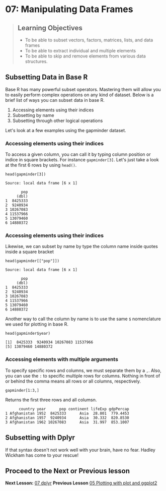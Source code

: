 07: Manipulating Data Frames
================================

> ## Learning Objectives 
>
> * To be able to subset vectors, factors, matrices, lists, and data frames
> * To be able to extract individual and multiple elements
> * To be able to skip and remove elements from various data structures.
>


## Subsetting Data in Base R
Base R has many powerful subset operators. Mastering them will allow you to easily perform complex operations on any kind of dataset. Below is a brief list of ways you can subset data in base R.

1. Accessing elements using their indices
2. Subsetting by name
3. Subsetting through other logical operations

Let's look at a few examples using the gapminder dataset.

### Accessing elements using their indices

To access a given column, you can call it by typing column position or indice in square brackets. For instance `gapminder[3]`. Let's just take a look at the first 6 rows by using `head()`.

~~~{.r}
head(gapminder[3])
~~~

~~~{.output}
Source: local data frame [6 x 1]

       pop
     (dbl)
1  8425333
2  9240934
3 10267083
4 11537966
5 13079460
6 14880372
~~~


### Accessing elements using their indices

Likewise, we can subset by name by type the column name inside quotes inside a square bracket

~~~{.r}
head(gapminder[["pop"]])
~~~

~~~{.output}
Source: local data frame [6 x 1]

       pop
     (dbl)
1  8425333
2  9240934
3 10267083
4 11537966
5 13079460
6 14880372
~~~

Another way to call the column by name is to use the same `$` nomenclature we used for plotting in base R.

~~~{.r}
head(gapminder$year)
~~~

~~~{.output}
[1]  8425333  9240934 10267083 11537966
[5] 13079460 14880372
~~~

### Accessing elements with multiple arguments

To specify specific rows and columns, we must separate them by a `,`. Also, you can use the `:` to specific multiple rows for columns. Nothing in front of or behind the comma means all rows or all columns, respectively.


~~~{.r}
gapminder[1:3,]
~~~

Returns the first three rows and all columsn.

~~~{.output}
      country year      pop continent lifeExp gdpPercap
1 Afghanistan 1952  8425333      Asia  28.801  779.4453
2 Afghanistan 1957  9240934      Asia  30.332  820.8530
3 Afghanistan 1962 10267083      Asia  31.997  853.1007

~~~

## Subsetting with Dplyr

If that syntax doesn't not work well with your brain, have no fear. Hadley Wickham has come to your rescue!

## Proceed to the Next or Previous lesson
**Next Lesson:** [07 dplyr](https://github.com/raynamharris/R_Intro_for_Bioinformatics/blob/master/07-dplyr.md) 
**Previous Lesson** [05 Plotting with plot and ggplot2](https://github.com/raynamharris/R_Intro_for_Bioinformatics/blob/master/05-plotting.md) 